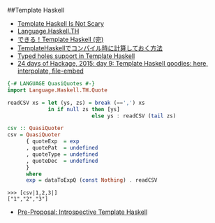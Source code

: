 ##Template Haskell
* [Template Haskell Is Not Scary](http://www.parsonsmatt.org/programming/2015/11/15/template_haskell.html)
* [Language.Haskell.TH](http://hackage.haskell.org/package/template-haskell-2.5.0.0/docs/Language-Haskell-TH.html)
* [できる！Template Haskell (完)](http://haskell.g.hatena.ne.jp/mr_konn/20111218/1324220725)
* [TemplateHaskellでコンパイル時に計算しておく方法](http://qiita.com/hiyakashi_/items/452549b8766c341cd3c8)
* [Typed holes support in Template Haskell](http://lambda.jstolarek.com/2015/10/typed-holes-support-in-template-haskell/)
* [24 days of Hackage, 2015: day 9: Template Haskell goodies: here, interpolate, file-embed](http://conscientiousprogrammer.com/blog/2015/12/09/24-days-of-hackage-2015-day-9-template-haskell-goodies-here-interpolate-file-embed/)

```haskell
{-# LANGUAGE QuasiQuotes #-}
import Language.Haskell.TH.Quote

readCSV xs = let (ys, zs) = break (==',') xs
             in if null zs then [ys]
                           else ys : readCSV (tail zs)

csv :: QuasiQuoter
csv = QuasiQuoter
      { quoteExp  = exp
      , quotePat  = undefined
      , quoteType = undefined
      , quoteDec  = undefined
      }
      where
      exp = dataToExpQ (const Nothing) . readCSV
```

```
>>> [csv|1,2,3|]
["1","2","3"]
```

* [Pre-Proposal: Introspective Template Haskell](https://mail.haskell.org/pipermail/ghc-devs/2015-November/010402.html)
